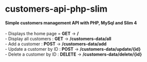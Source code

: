 # customers-api-php-slim
<h4>Simple customers management API with PHP, MySql and Slim 4</h4>
- Displays the home page = <b>GET</b> -> <b>/</b></br>
- Display all customers : <b>GET</b> -> <b>/customers-data/all</b></br>
- Add a customer : <b>POST</b> -> <b>/customers-data/add</b></br>
- Update a customer by ID : <b>POST</b> -> <b>/customers-data/update/{id}</b></br>
- Delete a customer by ID : <b>DELETE</b> -> <b>/customers-data/delete/{id}</b></br>
